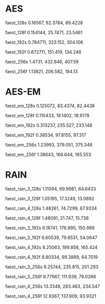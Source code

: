 # AES #

faest_128s
0.16567, 92.3784, 89.4228

faest_128f
0.154144, 25.7471, 23.5461

faest_192s
0.784711, 323.152, 304.106

faest_192f
0.672711, 151.419, 134.246

faest_256s
1.4731, 432.846, 407.59

faest_256f
1.13821, 206.582, 184.13

# AES-EM #

faest_em_128s
0.125072, 83.4374, 82.4438

faest_em_128f
0.110433, 19.1402, 18.9178

faest_em_192s
0.313237, 235.527, 233.148

faest_em_192f
0.38534, 97.8155, 97.317

faest_em_256s
1.23993, 379.051, 375.348

faest_em_256f
1.38643, 166.644, 165.553

# RAIN #

faest_rain_3_128s
1.11094, 69.9981, 64.6433

faest_rain_3_128f
1.05195, 17.3249, 13.0892

faest_rain_4_128s
1.48261, 74.7299, 67.9334

faest_rain_4_128f
1.48091, 21.747, 15.738

faest_rain_3_192s
6.18741, 176.995, 150.989

faest_rain_3_192f
6.60539, 79.8531, 54.0647

faest_rain_4_192s
8.25063, 199.858, 165.424

faest_rain_4_192f
8.80334, 99.3889, 64.7019

faest_rain_3_256s
9.25744, 235.815, 201.293

faest_rain_3_256f
9.77967, 111.939, 79.0266

faest_rain_4_256s
13.3348, 283.463, 234.547

faest_rain_4_256f
12.9367, 137.909, 93.9321